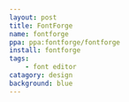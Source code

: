```yaml
---
layout: post
title: FontForge
name: fontforge
ppa: ppa:fontforge/fontforge
install: fontforge
tags:
    - font editor
catagory: design
background: blue
---
```


